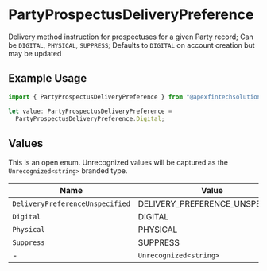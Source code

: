 # PartyProspectusDeliveryPreference

Delivery method instruction for prospectuses for a given Party record; Can be `DIGITAL`, `PHYSICAL`, `SUPPRESS`; Defaults to `DIGITAL` on account creation but may be updated

## Example Usage

```typescript
import { PartyProspectusDeliveryPreference } from "@apexfintechsolutions/ascend-sdk/models/components";

let value: PartyProspectusDeliveryPreference =
  PartyProspectusDeliveryPreference.Digital;
```

## Values

This is an open enum. Unrecognized values will be captured as the `Unrecognized<string>` branded type.

| Name                            | Value                           |
| ------------------------------- | ------------------------------- |
| `DeliveryPreferenceUnspecified` | DELIVERY_PREFERENCE_UNSPECIFIED |
| `Digital`                       | DIGITAL                         |
| `Physical`                      | PHYSICAL                        |
| `Suppress`                      | SUPPRESS                        |
| -                               | `Unrecognized<string>`          |